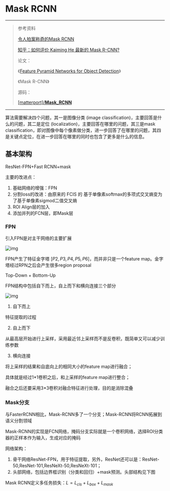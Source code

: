 # Mask RCNN

---

>参考资料
>
>[令人拍案称奇的Mask RCNN](<https://zhuanlan.zhihu.com/p/37998710>)
>
>[知乎：如何评价 Kaiming He 最新的 Mask R-CNN?](<https://www.zhihu.com/question/57403701>)
>
>论文：
>
>《[Feature Pyramid Networks for Object Detection](https://arxiv.org/abs/1612.03144)》
>
>《Mask R-CNN》
>
>源码：
>
>[[matterport]/**Mask_RCNN**](<https://github.com/matterport/Mask_RCNN>)

---

算法需要解决四个问题，其一是图像分类 (image classification)，主要回答是什么的问题，其二是定位 (localization)，主要回答在哪里的问题，其三是mask classification，即对图像中每个像素做分类，进一步回答了在哪里的问题，其四是关键点定位，在进一步回答在哪里的同时也包含了更多是什么的信息。



## 基本架构

ResNet-FPN+Fast RCNN+mask

主要的改进点：

1. 基础网络的增强：FPN
2. 分割loss的改进：由原来的 FCIS 的 基于单像素softmax的多项式交叉熵变为了基于单像素sigmod二值交叉熵
3. ROI Align层的加入
4. 添加并列的FCN层，即Mask层



### FPN

引入FPN是对主干网络的主要扩展

![img](https://image.jiqizhixin.com/uploads/editor/35f55332-e651-42a4-8959-fc93dcad8003/1521687745095.jpg)

FPN产生了特征金字塔 $[P2,P3,P4,P5,P6]​$，而并非只是一个feature map。金字塔经过RPN之后会产生很多region proposal

Top-Down + Bottom-Up

FPN结构中包括自下而上，自上而下和横向连接三个部分

![img](https://pic4.zhimg.com/80/v2-fc500b77472298d7dacdd303f509c68b_hd.jpg)

1. 自下而上

特征提取的过程

2. 自上而下

从最高层开始进行上采样，采用最近邻上采样而不是反卷积，既简单又可以减少训练参数

3. 横向连接

将上采样的结果和自底向上的相同大小的feature map进行融合；

具体就是经过1*1卷积之后，和上采样的feature map进行整合；

融合之后还要采用3*3卷积对融合特征进行处理，目的是消除混叠

### Mask分支

与FasterRCNN相比，Mask-RCNN多了一个分支；Mask-RCNN将RCNN拓展到语义分割领域

Mask-RCNN的实现是FCN网络，掩码分支实际就是一个卷积网络，选择ROI分类器的正样本作为输入，生成对应的掩码



网络架构：

1. 骨干网络ResNet-FPN，用于特征提取，另外，ResNet还可以是：ResNet-50,ResNet-101,ResNeXt-50,ResNeXt-101；
2. 头部网络，包括边界框识别（分类和回归）+mask预测。头部结构见下图



Mask RCNN定义多任务损失：$L=L_{cls}+L_{box}+L_{mask}​$

